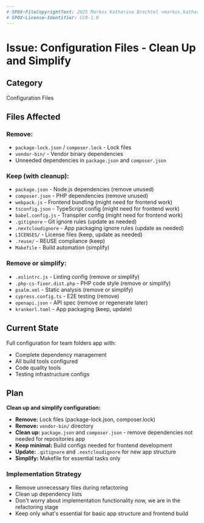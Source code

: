 ```yaml
---
# SPDX-FileCopyrightText: 2025 Markus Katharina Brechtel <markus.katharina.brechtel@thengo.net>
# SPDX-License-Identifier: CC0-1.0
---
```


# Issue: Configuration Files - Clean Up and Simplify

## Category
Configuration Files

## Files Affected

### Remove:
- `package-lock.json` / `composer.lock` - Lock files
- `vendor-bin/` - Vendor binary dependencies
- Unneeded dependencies in `package.json` and `composer.json`

### Keep (with cleanup):
- `package.json` - Node.js dependencies (remove unused)
- `composer.json` - PHP dependencies (remove unused)
- `webpack.js` - Frontend bundling (might need for frontend work)
- `tsconfig.json` - TypeScript config (might need for frontend work)
- `babel.config.js` - Transpiler config (might need for frontend work)
- `.gitignore` - Git ignore rules (update as needed)
- `.nextcloudignore` - App packaging ignore rules (update as needed)
- `LICENSES/` - License files (keep, update as needed)
- `.reuse/` - REUSE compliance (keep)
- `Makefile` - Build automation (simplify)

### Remove or simplify:
- `.eslintrc.js` - Linting config (remove or simplify)
- `.php-cs-fixer.dist.php` - PHP code style (remove or simplify)
- `psalm.xml` - Static analysis (remove or simplify)
- `cypress.config.ts` - E2E testing (remove)
- `openapi.json` - API spec (remove or regenerate later)
- `krankerl.toml` - App packaging (keep, update)

## Current State
Full configuration for team folders app with:
- Complete dependency management
- All build tools configured
- Code quality tools
- Testing infrastructure configs

## Plan
**Clean up and simplify configuration:**

- **Remove:** Lock files (package-lock.json, composer.lock)
- **Remove:** `vendor-bin/` directory
- **Clean up:** `package.json` and `composer.json` - remove dependencies not needed for repositories app
- **Keep minimal:** Build configs needed for frontend development
- **Update:** `.gitignore` and `.nextcloudignore` for new app structure
- **Simplify:** Makefile for essential tasks only

### Implementation Strategy
- Remove unnecessary files during refactoring
- Clean up dependency lists
- Don't worry about implementation functionality now, we are in the refactoring stage
- Keep only what's essential for basic app structure and frontend build
